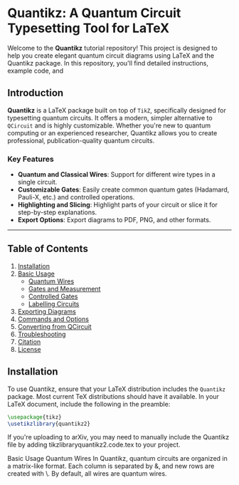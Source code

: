 
# Quantikz: A Quantum Circuit Typesetting Tool for LaTeX

Welcome to the **Quantikz** tutorial repository! This project is designed to help you create elegant quantum circuit diagrams using LaTeX and the Quantikz package. In this repository, you'll find detailed instructions, example code, and 

## Introduction

**Quantikz** is a LaTeX package built on top of `TikZ`, specifically designed for typesetting quantum circuits. It offers a modern, simpler alternative to `QCircuit` and is highly customizable. Whether you're new to quantum computing or an experienced researcher, Quantikz allows you to create professional, publication-quality quantum circuits.

### Key Features

- **Quantum and Classical Wires**: Support for different wire types in a single circuit.
- **Customizable Gates**: Easily create common quantum gates (Hadamard, Pauli-X, etc.) and controlled operations.
- **Highlighting and Slicing**: Highlight parts of your circuit or slice it for step-by-step explanations.
- **Export Options**: Export diagrams to PDF, PNG, and other formats.

---

## Table of Contents

1. [Installation](#installation)
2. [Basic Usage](#basic-usage)
    - [Quantum Wires](#quantum-wires)
    - [Gates and Measurement](#gates-and-measurement)
    - [Controlled Gates](#controlled-gates)
    - [Labelling Circuits](#labelling-circuits)
3. [Exporting Diagrams](#exporting-diagrams)
4. [Commands and Options](#commands-and-options)
5. [Converting from QCircuit](#converting-from-qcircuit)
6. [Troubleshooting](#troubleshooting)
7. [Citation](#citation)
8. [License](#license)


## Installation

To use Quantikz, ensure that your LaTeX distribution includes the `Quantikz` package. Most current TeX distributions should have it available. In your LaTeX document, include the following in the preamble:

```latex
\usepackage{tikz}
\usetikzlibrary{quantikz2}
```

If you're uploading to arXiv, you may need to manually include the Quantikz file by adding tikzlibraryquantikz2.code.tex to your project.

Basic Usage
Quantum Wires
In Quantikz, quantum circuits are organized in a matrix-like format. Each column is separated by &, and new rows are created with \\. By default, all wires are quantum wires.
